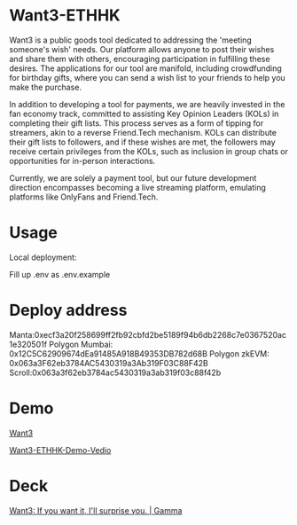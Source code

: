 # Want3-ETHHK

Want3 is a public goods tool dedicated to addressing the 'meeting someone's wish' needs. Our platform allows anyone to post their wishes and share them with others, encouraging participation in fulfilling these desires. The applications for our tool are manifold, including crowdfunding for birthday gifts, where you can send a wish list to your friends to help you make the purchase.

In addition to developing a tool for payments, we are heavily invested in the fan economy track, committed to assisting Key Opinion Leaders (KOLs) in completing their gift lists. This process serves as a form of tipping for streamers, akin to a reverse Friend.Tech mechanism. KOLs can distribute their gift lists to followers, and if these wishes are met, the followers may receive certain privileges from the KOLs, such as inclusion in group chats or opportunities for in-person interactions.

Currently, we are solely a payment tool, but our future development direction encompasses becoming a live streaming platform, emulating platforms like OnlyFans and Friend.Tech.

# Usage

Local deployment: 

Fill up .env as .env.example

# Deploy address

Manta:0xecf3a20f258699ff2fb92cbfd2be5189f94b6db2268c7e0367520ac1e320501f
Polygon Mumbai: 0x12C5C62909674dEa91485A918B49353DB782d68B
Polygon zkEVM: 0x063a3F62eb3784AC5430319a3Ab319F03C88F42B
Scroll:0x063a3f62eb3784ac5430319a3ab319f03c88f42b

# Demo

[Want3](https://want3.zeabur.app/)

[⁣⁡⁤⁢‍⁤⁣⁡⁣⁢‬﻿⁤‬‬﻿‬⁡⁡‍‌⁣﻿⁣⁡⁢⁢⁤⁡⁤‬⁡‬‍⁤‌⁣⁡﻿‍⁤Want3-ETHHK-Demo-Vedio](https://k5ms77k0o1.feishu.cn/docx/KS7BdEjXpoB1nrxG21gcv9slnTe)

# Deck

[Want3: If you want it, I'll surprise you. | Gamma](https://gamma.app/docs/Want3-If-you-want-it-Ill-surprise-you-zp1xiiuodi17z9w?mode=doc)